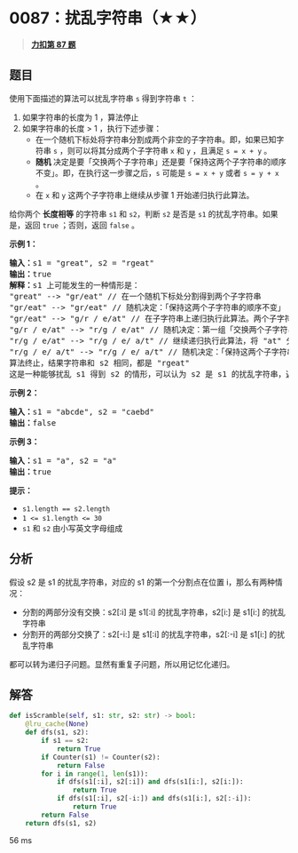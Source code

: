 # 0087：扰乱字符串（★★）


> <u>**[力扣第 87 题](https://leetcode.cn/problems/scramble-string/)**</u>

## 题目

使用下面描述的算法可以扰乱字符串 <code>s</code> 得到字符串 <code>t</code> ：
<ol>
<li>如果字符串的长度为 1 ，算法停止</li>
<li>如果字符串的长度 > 1 ，执行下述步骤：
<ul>
<li>在一个随机下标处将字符串分割成两个非空的子字符串。即，如果已知字符串 <code>s</code> ，则可以将其分成两个子字符串 <code>x</code> 和 <code>y</code> ，且满足 <code>s = x + y</code> 。</li>
<li><strong>随机</strong> 决定是要「交换两个子字符串」还是要「保持这两个子字符串的顺序不变」。即，在执行这一步骤之后，<code>s</code> 可能是 <code>s = x + y</code> 或者 <code>s = y + x</code> 。</li>
<li>在 <code>x</code> 和 <code>y</code> 这两个子字符串上继续从步骤 1 开始递归执行此算法。</li>
</ul>
</li>
</ol>

<p>给你两个 <strong>长度相等</strong> 的字符串 <code>s1</code><em> </em>和 <code>s2</code>，判断 <code>s2</code><em> </em>是否是 <code>s1</code><em> </em>的扰乱字符串。如果是，返回 <code>true</code> ；否则，返回 <code>false</code> 。</p>



<p><strong>示例 1：</strong></p>

<pre>
<strong>输入：</strong>s1 = "great", s2 = "rgeat"
<strong>输出：</strong>true
<strong>解释：</strong>s1 上可能发生的一种情形是：
"great" --> "gr/eat" // 在一个随机下标处分割得到两个子字符串
"gr/eat" --> "gr/eat" // 随机决定：「保持这两个子字符串的顺序不变」
"gr/eat" --> "g/r / e/at" // 在子字符串上递归执行此算法。两个子字符串分别在随机下标处进行一轮分割
"g/r / e/at" --> "r/g / e/at" // 随机决定：第一组「交换两个子字符串」，第二组「保持这两个子字符串的顺序不变」
"r/g / e/at" --> "r/g / e/ a/t" // 继续递归执行此算法，将 "at" 分割得到 "a/t"
"r/g / e/ a/t" --> "r/g / e/ a/t" // 随机决定：「保持这两个子字符串的顺序不变」
算法终止，结果字符串和 s2 相同，都是 "rgeat"
这是一种能够扰乱 s1 得到 s2 的情形，可以认为 s2 是 s1 的扰乱字符串，返回 true
</pre>

<p><strong>示例 2：</strong></p>

<pre>
<strong>输入：</strong>s1 = "abcde", s2 = "caebd"
<strong>输出：</strong>false
</pre>

<p><strong>示例 3：</strong></p>

<pre>
<strong>输入：</strong>s1 = "a", s2 = "a"
<strong>输出：</strong>true
</pre>



<p><strong>提示：</strong></p>

<ul>
<li><code>s1.length == s2.length</code></li>
<li><code>1 <= s1.length <= 30</code></li>
<li><code>s1</code> 和 <code>s2</code> 由小写英文字母组成</li>
</ul>


## 分析

假设 s2 是 s1 的扰乱字符串，对应的 s1 的第一个分割点在位置 i，那么有两种情况：
- 分割的两部分没有交换：s2[:i] 是 s1[:i] 的扰乱字符串，s2[i:] 是 s1[i:] 的扰乱字符串
- 分割开的两部分交换了：s2[-i:] 是 s1[:i] 的扰乱字符串，s2[:-i] 是 s1[i:] 的扰乱字符串

都可以转为递归子问题。显然有重复子问题，所以用记忆化递归。

## 解答

```python
def isScramble(self, s1: str, s2: str) -> bool:
    @lru_cache(None)
    def dfs(s1, s2):
        if s1 == s2:
            return True
        if Counter(s1) != Counter(s2):
            return False
        for i in range(1, len(s1)):
            if dfs(s1[:i], s2[:i]) and dfs(s1[i:], s2[i:]):
                return True
            if dfs(s1[:i], s2[-i:]) and dfs(s1[i:], s2[:-i]):
                return True
        return False
    return dfs(s1, s2)
```
56 ms
